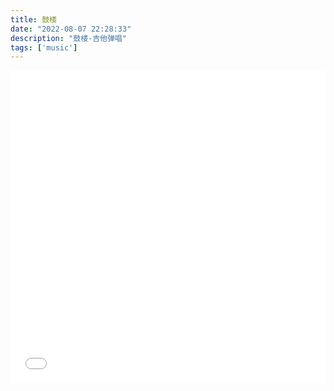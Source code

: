 ```yaml
---
title: 鼓楼
date: "2022-08-07 22:28:33"
description: "鼓楼-吉他弹唱"
tags: ['music']
---
```



<iframe src="//player.bilibili.com/player.html?aid=344330136&bvid=BV1Fd4y1K7Ko&cid=796583226&page=1" allowfullscreen="allowfullscreen" width="100%" height="500" scrolling="no" frameborder="0" sandbox="allow-top-navigation allow-same-origin allow-forms allow-scripts"> </iframe>
